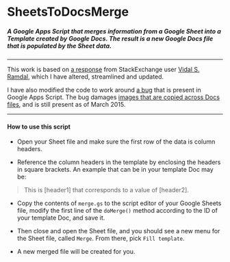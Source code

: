 # SheetsToDocsMerge
##### A Google Apps Script that merges information from a Google Sheet into a Template created by Google Docs. The result is a new Google Docs file that is populated by the Sheet data.

---

This work is based on [a response](http://webapps.stackexchange.com/a/40076/83041) from StackExchange user [Vidal S. Ramdal](https://webapps.stackexchange.com/users/21583/vidar-s-ramdal), which I have altered, streamlined and updated.

I have also modified the code to work around [a bug](https://code.google.com/p/google-apps-script-issues/issues/detail?id=1612) that is present in Google Apps Script. The bug damages [images that are copied across Docs files](https://code.google.com/p/google-apps-script-issues/issues/detail?id=1612#c14), and is still present as of March 2015.

---

#### How to use this script

* Open your Sheet file and make sure the first row of the data is column headers.

* Reference the column headers in the template by enclosing the headers in square brackets.
An example that can be in your template Doc may be: 
> This is [header1] that corresponds to a value of [header2].

* Copy the contents of `merge.gs` to the script editor of your Google Sheets file, modify the first line
of the `doMerge()` method according to the ID of your template Doc, and save it. 

* Then close and open the Sheet file, and you should see a new menu for the Sheet file, called `Merge`. From there, pick `Fill template`.

* A new merged file will be created for you.







